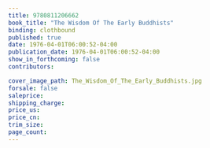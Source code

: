 ```yaml
---
title: 9780811206662
book_title: "The Wisdom Of The Early Buddhists"
binding: clothbound
published: true
date: 1976-04-01T06:00:52-04:00
publication_date: 1976-04-01T06:00:52-04:00
show_in_forthcoming: false
contributors:

cover_image_path: The_Wisdom_Of_The_Early_Buddhists.jpg
forsale: false
saleprice:
shipping_charge:
price_us:
price_cn:
trim_size:
page_count:
---
```


